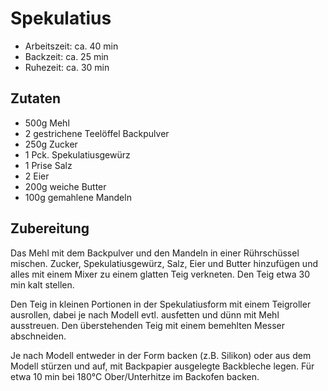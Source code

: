 # Spekulatius

- Arbeitszeit: ca. 40 min
- Backzeit: ca. 25 min
- Ruhezeit: ca. 30 min

## Zutaten

- 500g Mehl
- 2 gestrichene Teelöffel Backpulver
- 250g Zucker
- 1 Pck. Spekulatiusgewürz
- 1 Prise Salz
- 2 Eier
- 200g weiche Butter
- 100g gemahlene Mandeln

## Zubereitung

Das Mehl mit dem Backpulver und den Mandeln in einer Rührschüssel mischen. Zucker, Spekulatiusgewürz, Salz, Eier und Butter hinzufügen und alles mit einem Mixer zu einem glatten Teig verkneten. Den Teig etwa 30 min kalt stellen.

Den Teig in kleinen Portionen in der Spekulatiusform mit einem Teigroller ausrollen, dabei je nach Modell evtl. ausfetten und dünn mit Mehl ausstreuen. Den überstehenden Teig mit einem bemehlten Messer abschneiden.

Je nach Modell entweder in der Form backen (z.B. Silikon) oder aus dem Modell stürzen und auf, mit Backpapier ausgelegte Backbleche legen. Für etwa 10 min bei 180°C Ober/Unterhitze im Backofen backen.
